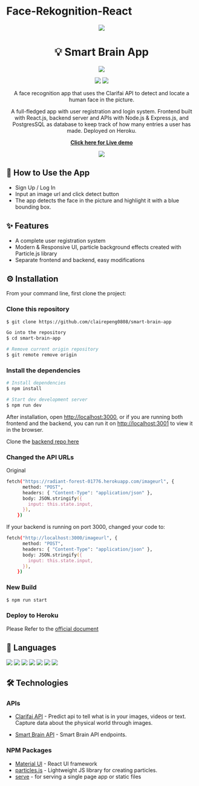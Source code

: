# Face-Rekognition-React

<div align='center'><img src="./src/assets/banner.png"/></div>

# <div align='center'>💡 Smart Brain App</div>

<div align='center'>
<p>
    <img src="https://www.herokucdn.com/deploy/button.svg"/><p>
    <a href="https://smart-brain-claire.herokuapp.com/"><img src="https://img.shields.io/website?down_color=grey&down_message=offline&style=flat-square&up_color=brightgreen&up_message=online&url=https%3A%2F%2Fsmart-brain-claire.herokuapp.com%2F"/></a>
    <img src="https://img.shields.io/npm/v/react?label=react&style=flat-square&color=9cf"/>

</p>
<p>
A face recognition app that uses the Clarifai API to detect and locate a human face in the picture.

A full-fledged app with user registration and login system. Frontend built with React.js, backend server and APIs with Node.js & Express.js, and PostgresSQL as database to keep track of how many entries a user has made. Deployed on Heroku.

</p>
<p><strong><a href="https://smart-brain-claire.herokuapp.com/">
Click here for Live demo</a></strong>
</p>
<img src="./src/assets/demo.gif"/>
</div>

## 📕 How to Use the App

- Sign Up / Log In
- Input an image url and click detect button
- The app detects the face in the picture and highlight it with a blue bounding box.

## ✨ Features

- A complete user registration system
- Modern & Responsive UI, particle background effects created with Particle.js library
- Separate frontend and backend, easy modifications

## ⚙️ Installation

From your command line, first clone the project:

### Clone this repository

```zsh
$ git clone https://github.com/clairepeng0808/smart-brain-app

Go into the repository
$ cd smart-brain-app

# Remove current origin repository
$ git remote remove origin
```

### Install the dependencies

```zsh
# Install dependencies
$ npm install

# Start dev development server
$ npm run dev
```

After installation, open [http://localhost:3000](http://localhost:3000), or if you are running both frontend and the backend, you can run it on [http://localhost:3001](http://localhost:3000) to view it in the browser.

Clone the [backend repo here](https://github.com/clairepeng0808/smart-brain-api)

### Changed the API URLs

Original

```zsh
fetch("https://radiant-forest-01776.herokuapp.com/imageurl", {
      method: "POST",
      headers: { "Content-Type": "application/json" },
      body: JSON.stringify({
        input: this.state.input,
      }),
    })
```

If your backend is running on port 3000, changed your code to:

```zsh
fetch("http://localhost:3000/imageurl", {
      method: "POST",
      headers: { "Content-Type": "application/json" },
      body: JSON.stringify({
        input: this.state.input,
      }),
    })
```

### New Build

```zsh
$ npm run start
```

### Deploy to Heroku

Please Refer to the [official document](https://devcenter.heroku.com/articles/git#tracking-your-app-in-git)

## 🤟 Languages

<div>
<img src="https://img.shields.io/badge/javascript%20-%23323330.svg?&style=for-the-badge&logo=javascript&logoColor=%23F7DF1E"/>
<img src="https://img.shields.io/badge/react%20-%2320232a.svg?&style=for-the-badge&logo=react&logoColor=%2361DAFB"/>
<img src="https://img.shields.io/badge/node.js%20-%2343853D.svg?&style=for-the-badge&logo=node.js&logoColor=white"/>
<img src="https://img.shields.io/badge/express.js%20-%23404d59.svg?&style=for-the-badge"/>
<img src="https://img.shields.io/badge/postgres-%23316192.svg?&style=for-the-badge&logo=postgresql&logoColor=white"/>
<img src="https://img.shields.io/badge/html5%20-%23E34F26.svg?&style=for-the-badge&logo=html5&logoColor=white"/>
<img src="https://img.shields.io/badge/css3%20-%231572B6.svg?&style=for-the-badge&logo=css3&logoColor=white"/>
</div>

## 🛠️ Technologies

### APIs

- [Clarifai API](https://www.clarifai.com/models/face-detection) - Predict api to tell what is in your images, videos or text. Capture data about the physical world through images.

- [Smart Brain API](https://github.com/clairepeng0808/smart-brain-api) - Smart Brain API endpoints.

### NPM Packages

- [Material UI](https://material-ui.com/getting-started/installation/) - React UI framework
- [particles.js](https://vincentgarreau.com/particles.js/) - Lightweight JS library for creating particles.
- [serve](https://www.npmjs.com/package/serve) - for serving a single page app or static files
